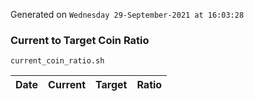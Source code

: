 Generated on `Wednesday 29-September-2021 at 16:03:28`

### Current to Target Coin Ratio
`current_coin_ratio.sh`

Date|Current|Target|Ratio
---|---|---|---
